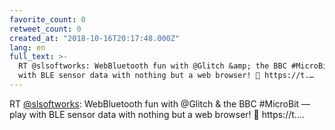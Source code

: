 ```yaml
---
favorite_count: 0
retweet_count: 0
created_at: "2018-10-16T20:17:48.000Z"
lang: en
full_text: >-
  RT @slsoftworks: WebBluetooth fun with @Glitch &amp; the BBC #MicroBit — play
  with BLE sensor data with nothing but a web browser! 🤩 https://t.…
---
```


RT [@slsoftworks](https://twitter.com/slsoftworks): WebBluetooth fun with
@Glitch &amp; the BBC #MicroBit — play with BLE sensor data with nothing but a
web browser! 🤩 https://t.…
